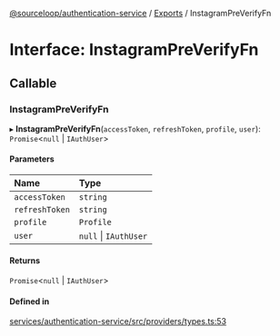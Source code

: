 [@sourceloop/authentication-service](../README.md) / [Exports](../modules.md) / InstagramPreVerifyFn

# Interface: InstagramPreVerifyFn

## Callable

### InstagramPreVerifyFn

▸ **InstagramPreVerifyFn**(`accessToken`, `refreshToken`, `profile`, `user`): `Promise`<``null`` \| `IAuthUser`\>

#### Parameters

| Name | Type |
| :------ | :------ |
| `accessToken` | `string` |
| `refreshToken` | `string` |
| `profile` | `Profile` |
| `user` | ``null`` \| `IAuthUser` |

#### Returns

`Promise`<``null`` \| `IAuthUser`\>

#### Defined in

[services/authentication-service/src/providers/types.ts:53](https://github.com/sourcefuse/loopback4-microservice-catalog/blob/6c16af104/services/authentication-service/src/providers/types.ts#L53)
